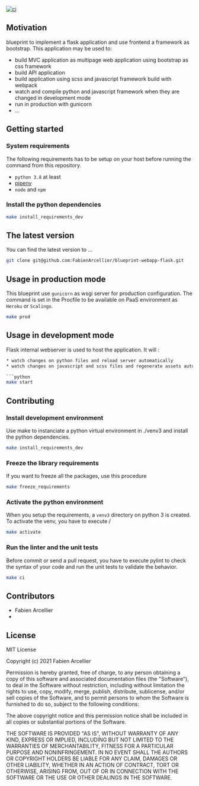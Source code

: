 [![ci](https://github.com/FabienArcellier/blueprint-webapp-flask/actions/workflows/main.yml/badge.svg)](https://github.com/FabienArcellier/blueprint-webapp-flask/actions/workflows/main.yml)

## Motivation

blueprint to implement a flask application and use frontend a framework as bootstrap. This application may be used to:

* build MVC application as multipage web application using bootstrap as css framework
* build API application
* build application using scss and javascript framework build with webpack
* watch and compile python and javascript framework when they are changed in development mode
* run in production with gunicorn
* ...

## Getting started

### System requirements

The following requirements has to be setup on your host before running the command
from this repository.

* `python 3.8` at least
* [pipenv](https://pipenv.pypa.io/en/latest/)
* `node` and `npm`

### Install the python dependencies

```bash
make install_requirements_dev
```

## The latest version

You can find the latest version to ...

```bash
git clone git@github.com:FabienArcellier/blueprint-webapp-flask.git
```

## Usage in production mode

This blueprint use ``gunicorn`` as wsgi server for production configuration.
The command is set in the Procfile to be available on PaaS environment as ``Heroku`` or ``Scalingo``.

```bash
make prod
```

## Usage in development mode

Flask internal webserver is used to host the application. It will :

```bash
* watch changes on python files and reload server automatically
* watch changes on javascript and scss files and regenerate assets automatically

```python
make start
```

## Contributing

### Install development environment

Use make to instanciate a python virtual environment in ./venv3 and install the
python dependencies.

```bash
make install_requirements_dev
```

### Freeze the library requirements

If you want to freeze all the packages, use
this procedure

```bash
make freeze_requirements
```

### Activate the python environment

When you setup the requirements, a `venv3` directory on python 3 is created.
To activate the venv, you have to execute /

```bash
make activate
```

### Run the linter and the unit tests

Before commit or send a pull request, you have to execute pylint to check the syntax
of your code and run the unit tests to validate the behavior.

```bash
make ci
```

## Contributors

* Fabien Arcellier
*

## License

MIT License

Copyright (c) 2021 Fabien Arcellier

Permission is hereby granted, free of charge, to any person obtaining a copy
of this software and associated documentation files (the "Software"), to deal
in the Software without restriction, including without limitation the rights
to use, copy, modify, merge, publish, distribute, sublicense, and/or sell
copies of the Software, and to permit persons to whom the Software is
furnished to do so, subject to the following conditions:

The above copyright notice and this permission notice shall be included in all
copies or substantial portions of the Software.

THE SOFTWARE IS PROVIDED "AS IS", WITHOUT WARRANTY OF ANY KIND, EXPRESS OR
IMPLIED, INCLUDING BUT NOT LIMITED TO THE WARRANTIES OF MERCHANTABILITY,
FITNESS FOR A PARTICULAR PURPOSE AND NONINFRINGEMENT. IN NO EVENT SHALL THE
AUTHORS OR COPYRIGHT HOLDERS BE LIABLE FOR ANY CLAIM, DAMAGES OR OTHER
LIABILITY, WHETHER IN AN ACTION OF CONTRACT, TORT OR OTHERWISE, ARISING FROM,
OUT OF OR IN CONNECTION WITH THE SOFTWARE OR THE USE OR OTHER DEALINGS IN THE
SOFTWARE.
